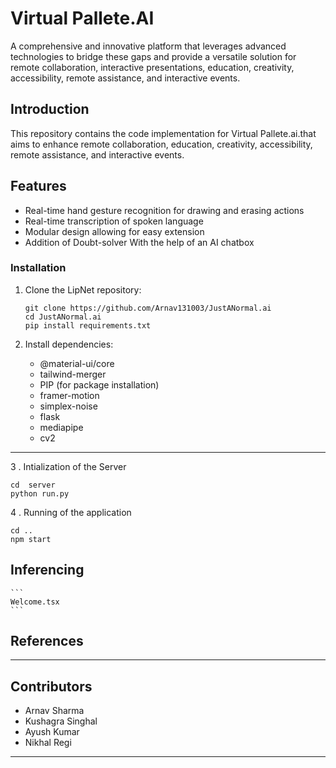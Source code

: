 # Virtual Pallete.AI

A comprehensive and innovative platform that leverages advanced technologies to bridge these gaps and provide a versatile solution for remote collaboration, interactive presentations, education, creativity, accessibility, remote assistance, and interactive events.


## Introduction

This repository contains the code implementation for Virtual Pallete.ai.that aims to enhance remote collaboration, education, creativity, accessibility, remote assistance, and interactive events.

## Features

- Real-time hand gesture recognition for drawing and erasing actions
- Real-time transcription of spoken language
- Modular design allowing for easy extension
- Addition of Doubt-solver With the help of an AI chatbox

### Installation

1. Clone the LipNet repository:

    ```
    git clone https://github.com/Arnav131003/JustANormal.ai
    cd JustANormal.ai
    pip install requirements.txt
    ```

2. Install dependencies:

      - @material-ui/core
      - tailwind-merger
      - PIP (for package installation)
      - framer-motion
      - simplex-noise
      - flask
      - mediapipe
      - cv2


---

3 . Intialization of the Server

```
cd  server
python run.py
```

4 . Running of the application
```
cd ..
npm start
```

## Inferencing 




    ```
    Welcome.tsx
    ```


## References


---


## Contributors 

- Arnav Sharma
- Kushagra Singhal
- Ayush Kumar
- Nikhal Regi 

---

